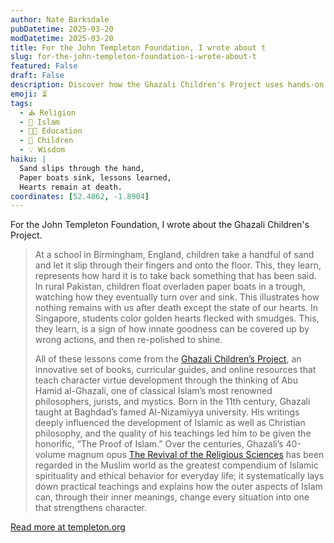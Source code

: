 ```yaml
---
author: Nate Barksdale
pubDatetime: 2025-03-20
modDatetime: 2025-03-20
title: For the John Templeton Foundation, I wrote about t
slug: for-the-john-templeton-foundation-i-wrote-about-t
featured: False
draft: False
description: Discover how the Ghazali Children's Project uses hands-on lessons, like spilling sand, to teach profound spiritual and ethical concepts to children.
emoji: ⏳
tags:
  - ⛪ Religion
  - 🌙 Islam
  - 👩‍🏫 Education
  - 👶 Children
  - 💡 Wisdom
haiku: |
  Sand slips through the hand,
  Paper boats sink, lessons learned,
  Hearts remain at death.
coordinates: [52.4862, -1.8904]
---
```


For the John Templeton Foundation, I wrote about the Ghazali Children's Project.

> At a school in Birmingham, England, children take a handful of sand and let it slip through their fingers and onto the floor. This, they learn, represents how hard it is to take back something that has been said. In rural Pakistan, children float overladen paper boats in a trough, watching how they eventually turn over and sink. This illustrates how nothing remains with us after death except the state of our hearts. In Singapore, students color golden hearts flecked with smudges. This, they learn, is a sign of how innate goodness can be covered up by wrong actions, and then re-polished to shine.
>
> All of these lessons come from the [Ghazali Children’s Project](https://ghazalichildren.org/), an innovative set of books, curricular guides, and online resources that teach character virtue development through the thinking of Abu Hamid al-Ghazali, one of classical Islam’s most renowned philosophers, jurists, and mystics. Born in the 11th century, Ghazali taught at Baghdad’s famed Al-Nizamiyya university. His writings deeply influenced the development of Islamic as well as Christian philosophy, and the quality of his teachings led him to be given the honorific, “The Proof of Islam.” Over the centuries, Ghazali’s 40-volume magnum opus [The Revival of the Religious Sciences](https://en.wikipedia.org/wiki/The_Revival_of_the_Religious_Sciences) has been regarded in the Muslim world as the greatest compendium of Islamic spirituality and ethical behavior for everyday life; it systematically lays down practical teachings and explains how the outer aspects of Islam can, through their inner meanings, change every situation into one that strengthens character.

[Read more at templeton.org](https://www.templeton.org/grant/publishing-illustrated-childrenos-books-and-workbooks-that-teach-and-encourage-character-and-virtue-development-in-generations-of-muslim-children)
